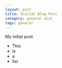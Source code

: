 ```yaml
---
layout: post
title: Initial Blog Post
category: general misc
tags: general
---
```


My initial post

<!--more-->

* This
* is
* a 
* list
